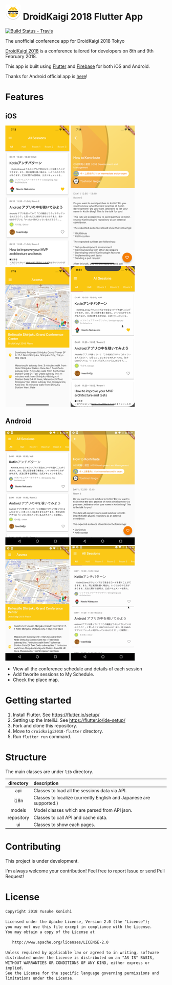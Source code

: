 # ![](android/app/src/main/res/mipmap-mdpi/ic_launcher.png) DroidKaigi 2018 Flutter App

[![Build Status - Travis][0]][1]

The unofficial conference app for DroidKaigi 2018 Tokyo

[0]: https://travis-ci.com/konifar/droidkaigi2018-flutter.svg?token=rzzprAjeKHUugKX3Lx7N&branch=master
[1]: https://travis-ci.com/konifar/droidkaigi2018-flutter

[DroidKaigi 2018](https://droidkaigi.jp/2018/) is a conference tailored for developers on 8th and 9th February 2018.

This app is built using [Flutter](https://flutter.io/) and [Firebase](https://firebase.google.com) for both iOS and Android.

Thanks for Android official app is [here](https://github.com/DroidKaigi/conference-app-2018)!

# Features
## iOS
<img src="art/ios_sessions.png" width="200" /> <img src="art/ios_session_detail.png" width="200" /> <img src="art/ios_map.png" width="200" /> <img src="art/ios_gif.gif" width="200" />

## Android
<img src="art/android_sessions.jpg" width="200" /> <img src="art/android_session_detail.jpg" width="200" /> <img src="art/android_map.jpg" width="200" /> <img src="art/android_gif.gif" width="200" />

- View all the conference schedule and details of each session
- Add favorite sessions to My Schedule.
- Check the place map.

# Getting started
1. Install Flutter. See https://flutter.io/setup/
2. Setting up the IntelliJ. See https://flutter.io/ide-setup/
3. Fork and clone this repository.
4. Move to `droidkaigi2018-flutter` directory.
5. Run `flutter run` command.

# Structure
The main classes are under `lib` directory.

directory | description
:--: | :--
api | Classes to load all the sessions data via API.
i18n | Classes to localize (currently English and Japanese are supported.)
models | Model classes which are parsed from API json.
repository | Classes to call API and cache data.
ui | Classes to show each pages. 

# Contributing
This project is under development.

I'm always welcome your contribution! Feel free to report Issue or send Pull Request! 

# License
```
Copyright 2018 Yusuke Konishi

Licensed under the Apache License, Version 2.0 (the "License");
you may not use this file except in compliance with the License.
You may obtain a copy of the License at

   http://www.apache.org/licenses/LICENSE-2.0

Unless required by applicable law or agreed to in writing, software
distributed under the License is distributed on an "AS IS" BASIS,
WITHOUT WARRANTIES OR CONDITIONS OF ANY KIND, either express or implied.
See the License for the specific language governing permissions and
limitations under the License.
```
